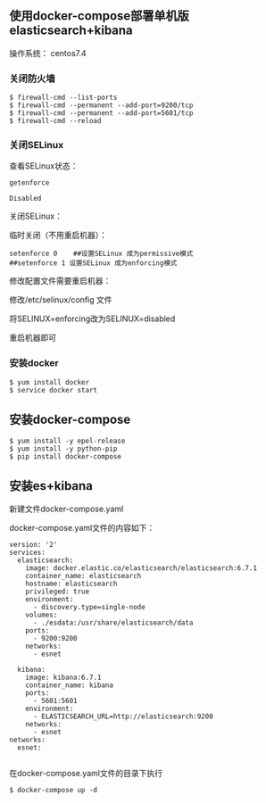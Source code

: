 ## 使用docker-compose部署单机版elasticsearch+kibana

操作系统： centos7.4


### 关闭防火墙
```
$ firewall-cmd --list-ports
$ firewall-cmd --permanent --add-port=9200/tcp
$ firewall-cmd --permanent --add-port=5601/tcp
$ firewall-cmd --reload
```

### 关闭SELinux
查看SELinux状态：

 ```
getenforce
```
```
Disabled
```
关闭SELinux：

临时关闭（不用重启机器）：

```
setenforce 0    ##设置SELinux 成为permissive模式
##setenforce 1 设置SELinux 成为enforcing模式
 ```

修改配置文件需要重启机器：

修改/etc/selinux/config 文件

将SELINUX=enforcing改为SELINUX=disabled

重启机器即可


### 安装docker

```
$ yum install docker
$ service docker start
```

## 安装docker-compose
```
$ yum install -y epel-release
$ yum install -y python-pip
$ pip install docker-compose
```

## 安装es+kibana

新建文件docker-compose.yaml

docker-compose.yaml文件的内容如下：

```
version: '2'
services:
  elasticsearch:
    image: docker.elastic.co/elasticsearch/elasticsearch:6.7.1
    container_name: elasticsearch
    hostname: elasticsearch
    privileged: true
    environment:
      - discovery.type=single-node
    volumes:
      - ./esdata:/usr/share/elasticsearch/data
    ports:
      - 9200:9200
    networks:
      - esnet

  kibana:
    image: kibana:6.7.1
    container_name: kibana
    ports:
      - 5601:5601
    environment:
      - ELASTICSEARCH_URL=http://elasticsearch:9200
    networks:
      - esnet
networks:
  esnet:
  
```

在docker-compose.yaml文件的目录下执行
```
$ docker-compose up -d 
```
